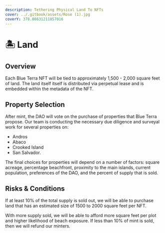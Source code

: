 ```yaml
---
description: Tethering Physical Land To NFTs
cover: ../.gitbook/assets/Rose (1).jpg
coverY: 378.08631211857016
---
```


# 🏝 Land

## Overview

Each Blue Terra NFT will be tied to approximately 1,500 - 2,000 square feet of land. The land itself itself is distributed via perpetual lease and is embedded within the metadata of the NFT.&#x20;

## Property Selection

After mint, the DAO will vote on the purchase of properties that Blue Terra propose.  Our team is conducting the necessary due diligence and surveyal work for several properties on:

* &#x20;Andros
* Abaco
* Crooked Island
* San Salvador. &#x20;

The final choices for properties will depend on a number of factors: square acreage, percentage beachfront, proximity to the main islands, current population, preferences of the DAO, and the percent of supply that is sold.&#x20;

## Risks & Conditions

If at least 10% of the total supply is sold out, we will be able to purchase land that has an estimated size of 1500 to 2000 square feet per NFT.&#x20;

With more supply sold, we will be able to afford more square feet per plot and higher likelihood of beach exposure. If less than 10% of mint is sold, then we will refund our minters.
